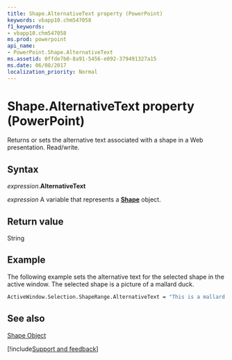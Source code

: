 ```yaml
---
title: Shape.AlternativeText property (PowerPoint)
keywords: vbapp10.chm547058
f1_keywords:
- vbapp10.chm547058
ms.prod: powerpoint
api_name:
- PowerPoint.Shape.AlternativeText
ms.assetid: 0ffde7b0-8a91-5456-e092-379491327a15
ms.date: 06/08/2017
localization_priority: Normal
---
```



# Shape.AlternativeText property (PowerPoint)

Returns or sets the alternative text associated with a shape in a Web presentation. Read/write.


## Syntax

_expression_.**AlternativeText**

_expression_ A variable that represents a **[Shape](PowerPoint.Shape.md)** object.


## Return value

String


## Example

The following example sets the alternative text for the selected shape in the active window. The selected shape is a picture of a mallard duck.


```vb
ActiveWindow.Selection.ShapeRange.AlternativeText = "This is a mallard duck."
```


## See also


[Shape Object](PowerPoint.Shape.md)

[!include[Support and feedback](~/includes/feedback-boilerplate.md)]